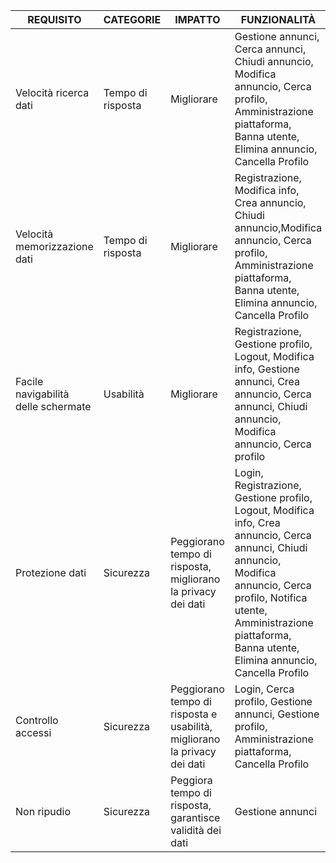 |REQUISITO|CATEGORIE|IMPATTO|FUNZIONALITÀ|
|---------|---------|-------|------------|
|Velocità ricerca dati |Tempo di risposta |Migliorare |Gestione annunci, Cerca annunci, Chiudi annuncio, Modifica annuncio, Cerca profilo, Amministrazione piattaforma, Banna utente, Elimina annuncio, Cancella Profilo|
|Velocità memorizzazione dati |Tempo di risposta |Migliorare |Registrazione, Modifica info, Crea annuncio, Chiudi annuncio,Modifica annuncio, Cerca profilo, Amministrazione piattaforma, Banna utente, Elimina annuncio, Cancella Profilo|
|Facile navigabilità delle schermate |Usabilità |Migliorare |Registrazione, Gestione profilo, Logout, Modifica info, Gestione annunci, Crea annuncio, Cerca annunci, Chiudi annuncio, Modifica annuncio, Cerca profilo
|Protezione dati |Sicurezza | Peggiorano tempo di risposta, migliorano la privacy dei dati|Login, Registrazione, Gestione profilo, Logout, Modifica info, Crea annuncio, Cerca annunci, Chiudi annuncio, Modifica annuncio, Cerca profilo, Notifica utente, Amministrazione piattaforma, Banna utente, Elimina annuncio, Cancella Profilo|
|Controllo accessi |Sicurezza |Peggiorano tempo di risposta e usabilità, migliorano la privacy dei dati |Login, Cerca profilo, Gestione annunci, Gestione profilo, Amministrazione piattaforma, Cancella Profilo
|Non ripudio | Sicurezza |Peggiora tempo di risposta, garantisce validità dei dati |Gestione annunci
